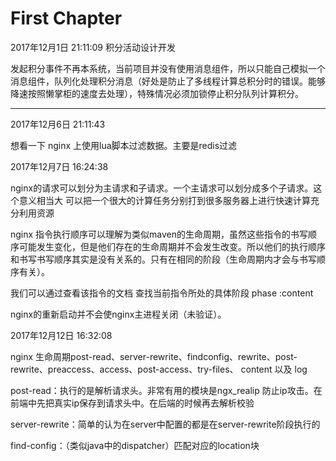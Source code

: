 # First Chapter

2017年12月1日 21:11:09    积分活动设计开发

发起积分事件不再本系统，当前项目并没有使用消息组件，所以只能自己模拟一个消息组件，队列化处理积分消息（好处是防止了多线程计算总积分时的错误。能够降速按照懒掌柜的速度去处理），特殊情况必须加锁停止积分队列计算积分。

---

2017年12月6日 21:11:43

想看一下 nginx 上使用lua脚本过滤数据。主要是redis过滤

2017年12月7日 16:24:38

nginx的请求可以划分为主请求和子请求。一个主请求可以划分成多个子请求。这个意义相当大 可以把一个很大的计算任务分别打到很多服务器上进行快速计算充分利用资源

nginx 指令执行顺序可以理解为类似maven的生命周期，虽然这些指令的书写顺序可能发生变化，但是他们存在的生命周期并不会发生改变。所以他们的执行顺序和书写书写顺序其实是没有关系的。只有在相同的阶段（生命周期内才会与书写顺序有关）。

我们可以通过查看该指令的文档 查找当前指令所处的具体阶段 phase :content

nginx的重新启动并不会使nginx主进程关闭（未验证）。

2017年12月12日 16:32:08

nginx 生命周期post-read、server-rewrite、findconfig、rewrite、post-rewrite、preaccess、access、post-access、try-files、 content 以及 log

post-read：执行的是解析请求头。非常有用的模块是ngx\_realip 防止ip攻击。在前端中先把真实ip保存到请求头中。在后端的时候再去解析校验

server-rewrite：简单的认为在server中配置的都是在server-rewrite阶段执行的

find-config：（类似java中的dispatcher）匹配对应的location块

